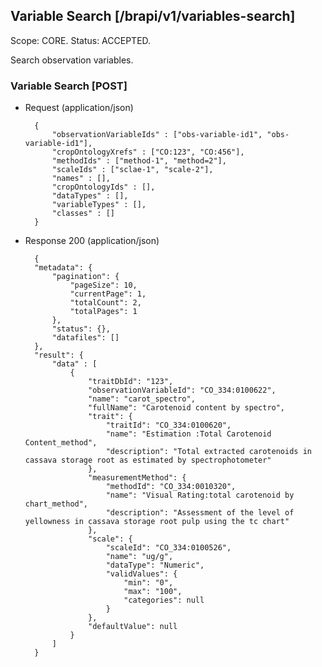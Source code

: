 ## Variable Search [/brapi/v1/variables-search]
Scope: CORE.
Status: ACCEPTED.

Search observation variables.

### Variable Search [POST]

+ Request (application/json)

        {
            "observationVariableIds" : ["obs-variable-id1", "obs-variable-id1"],
            "cropOntologyXrefs" : ["CO:123", "CO:456"],
            "methodIds" : ["method-1", "method=2"],
            "scaleIds" : ["sclae-1", "scale-2"],
            "names" : [],
            "cropOntologyIds" : [],
            "dataTypes" : [],
            "variableTypes" : [],
            "classes" : []
        }

+ Response 200 (application/json)
        
        {
        "metadata": {
            "pagination": {
                "pageSize": 10,
                "currentPage": 1,
                "totalCount": 2,
                "totalPages": 1
            },
            "status": {},
            "datafiles": []
        },
        "result": {
            "data" : [ 
                {
                    "traitDbId": "123",
                    "observationVariableId": "CO_334:0100622",
                    "name": "carot_spectro",
                    "fullName": "Carotenoid content by spectro",
                    "trait": {
                        "traitId": "CO_334:0100620",
                        "name": "Estimation :Total Carotenoid Content_method",
                        "description": "Total extracted carotenoids in cassava storage root as estimated by spectrophotometer"
                    },
                    "measurementMethod": {
                        "methodId": "CO_334:0010320",
                        "name": "Visual Rating:total carotenoid by chart_method",
                        "description": "Assessment of the level of yellowness in cassava storage root pulp using the tc chart"
                    },
                    "scale": {
                        "scaleId": "CO_334:0100526",
                        "name": "ug/g",
                        "dataType": "Numeric",
                        "validValues": {
                            "min": "0",
                            "max": "100",
                            "categories": null
                        }
                    },
                    "defaultValue": null
                }
            ]
        }
